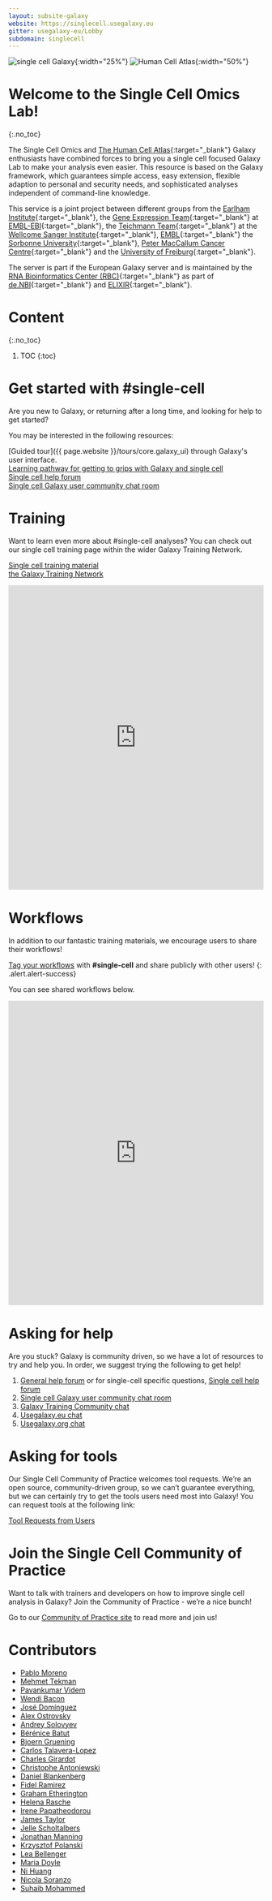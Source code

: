```yaml
---
layout: subsite-galaxy
website: https://singlecell.usegalaxy.eu
gitter: usegalaxy-eu/Lobby
subdomain: singlecell
---
```


![single cell Galaxy](/assets/media/logo_single_cell.svg){:width="25%"}
![Human Cell Atlas](/assets/media/hca.png){:width="50%"}

# Welcome to the Single Cell Omics Lab!
{:.no_toc}


The Single Cell Omics and [The Human Cell Atlas](https://www.humancellatlas.org){:target="_blank"} Galaxy enthusiasts have combined forces to bring you a single cell focused Galaxy Lab to make your analysis even easier. This resource is based on the Galaxy framework, which guarantees simple access, easy extension, flexible adaption to personal and security needs, and sophisticated analyses independent of command-line knowledge.

This service is a joint project between different groups from the [Earlham Institute](http://www.earlham.ac.uk){:target="_blank"}, the [Gene Expression Team](https://www.ebi.ac.uk/about/teams/gene-expression/){:target="_blank"} at [EMBL-EBI](https://www.ebi.ac.uk/){:target="_blank"}, the [Teichmann Team](https://www.sanger.ac.uk/science/groups/teichmann-group){:target="_blank"} at the [Wellcome Sanger Institute](https://www.sanger.ac.uk/){:target="_blank"}, [EMBL](https://gbcs.embl.de/){:target="_blank"} the [Sorbonne University](http://artbio.fr/){:target="_blank"}, [Peter MacCallum Cancer Centre](https://www.petermac.org/){:target="_blank"} and the [University of Freiburg](https://galaxyproject.eu/freiburg/){:target="_blank"}.

The server is part if the European Galaxy server and is maintained by the [RNA Bioinformatics Center (RBC)](https://www.denbi.de/network/rna-bioinformatics-center-rbc){:target="_blank"} as part of [de.NBI](https://www.denbi.de){:target="_blank"} and [ELIXIR](http://elixir-europe.org){:target="_blank"}.

# Content
{:.no_toc}

1. TOC
{:toc}


# Get started with #single-cell

Are you new to Galaxy, or returning after a long time, and looking for help to get started?

You may be interested in the following resources:

<i class="fa fa-map" aria-hidden="true"></i> [Guided tour]({{ page.website }}/tours/core.galaxy_ui) through Galaxy's user interface.\
<i class="fa fa-road" aria-hidden="true"></i> [Learning pathway for getting to grips with Galaxy and single cell](https://training.galaxyproject.org/training-material/learning-pathways/intro_single_cell.html)\
<i class="fa fa-question-circle-o" aria-hidden="true"></i> [Single cell help forum](https://help.galaxyproject.org/tag/scrna)\
<i class="fa fa-comments-o" aria-hidden="true"></i> [Single cell Galaxy user community chat room](https://matrix.to/#/#Galaxy-Training-Network_galaxy-single-cell:gitter.im)


# Training

Want to learn even more about #single-cell analyses? You can check out our single cell training page within the wider Galaxy Training Network.

<i class="fa fa-book" aria-hidden="true"></i> [Single cell training material](https://training.galaxyproject.org/training-material/topics/single-cell/)\
<i class="fa fa-mortar-board" aria-hidden="true"></i> [the Galaxy Training Network](https://galaxyproject.github.io/training-material/)

<iframe src="https://training.galaxyproject.org/training-material/tags/single-cell/embed.html" height="600px" width="100%" class="gtn-embed" frameborder="0"></iframe>

# Workflows

In addition to our fantastic training materials, we encourage users to share their workflows!

[Tag your workflows](https://training.galaxyproject.org/training-material/faqs/galaxy/workflows_annotate.html) with **#single-cell** and share publicly with other users!
   {: .alert.alert-success}

You can see shared workflows below.

<iframe src="https://training.galaxyproject.org/training-material/workflows/embed.html?query=single-cell" height="600px" width="100%" class="gtn-embed" frameborder="0"></iframe>


# Asking for help
Are you stuck? Galaxy is community driven, so we have a lot of resources to try and help you. In order, we suggest trying the following to get help!
1. [General help forum](https://help.galaxyproject.org/c/usegalaxy-eu-support/6) or for single-cell specific questions, [Single cell help forum](scrna)
2. [Single cell Galaxy user community chat room](https://matrix.to/#/#Galaxy-Training-Network_galaxy-single-cell:gitter.im)
3. [Galaxy Training Community chat](https://matrix.to/#/#Galaxy-Training-Network_Lobby:gitter.im)
4. [Usegalaxy.eu chat](https://matrix.to/#/#usegalaxy-eu_Lobby:gitter.im )
5. [Usegalaxy.org chat](https://matrix.to/#/#galaxyproject_Lobby:gitter.im )

# Asking for tools
Our Single Cell Community of Practice welcomes tool requests. We’re an open source, community-driven group, so we can’t guarantee everything, but we can certainly try to get the tools users need most into Galaxy! You can request tools at the following link:

[<i class="fa fa-wrench" aria-hidden="true"></i> Tool Requests from Users](https://docs.google.com/spreadsheets/d/15hqgqA-RMDhXR-ylKhRF-Dab9Ij2arYSKiEVoPl2df4/edit?usp=sharing)

# Join the Single Cell Community of Practice
Want to talk with trainers and developers on how to improve single cell analysis in Galaxy? Join the Community of Practice - we’re a nice bunch!

<i class="fa fa-hand-o-right" aria-hidden="true"></i> Go to our [Community of Practice site](https://galaxyproject.org/projects/singlecell/) to read more and join us!


<!-- # Events and Workshops -->

<!-- We will be hosting a scRNA-seq workshop [this March](https://usegalaxy-eu.github.io/event/2020-01-20-GalaxyWS_scrna_FR/plain.html). Please register whilst spots are still open! -->

# Contributors

- [Pablo Moreno](https://github.com/pcm32)
- [Mehmet Tekman](https://github.com/mtekman)
- [Pavankumar Videm](https://github.com/pavanvidem)
- [Wendi Bacon](https://training.galaxyproject.org/training-material/hall-of-fame/nomadscientist/)
- [José Domínguez](https://github.com/kysrpex)
- [Alex Ostrovsky](https://github.com/astrovsky01)
- [Andrey Solovyev](https://github.com/a-solovyev12)
- [Bérénice Batut](https://github.com/bebatut)
- [Bjoern Gruening](https://github.com/bgruening)
- [Carlos Talavera-Lopez](https://github.com/cartal)
- [Charles Girardot](https://github.com/cgirardot)
- [Christophe Antoniewski](https://github.com/drosofff)
- [Daniel Blankenberg](https://github.com/blankenberg)
- [Fidel Ramirez](https://github.com/fidelram)
- [Graham Etherington](https://github.com/ethering)
- [Helena Rasche](https://training.galaxyproject.org/training-material/hall-of-fame/hexylena/)
- [Irene Papatheodorou](https://twitter.com/irenepapatheodo)
- [James Taylor](https://github.com/jxtx)
- [Jelle Scholtalbers](https://github.com/scholtalbers)
- [Jonathan Manning](https://github.com/pinin4fjords)
- [Krzysztof Polanski](https://github.com/ktpolanski)
- [Lea Bellenger](https://github.com/bellenger-l)
- [Maria Doyle](https://github.com/mblue9)
- [Ni Huang](https://github.com/nh3)
- [Nicola Soranzo](https://github.com/nsoranzo)
- [Suhaib Mohammed](https://github.com/suhaibMo)
